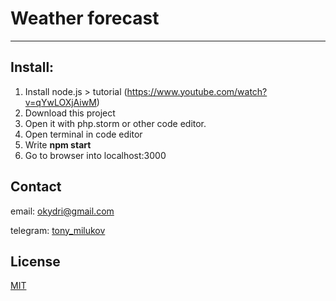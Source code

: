 # Weather forecast
___
## Install:
1. Install node.js > tutorial (https://www.youtube.com/watch?v=qYwLOXjAiwM)
2. Download this project
3. Open it with php.storm or other code editor.
4. Open terminal in code editor
5. Write **npm start**
6. Go to browser into localhost:3000
## Contact
email: okydri@gmail.com

telegram: [tony_milukov](https://t.me/tony_milukov)
## License

[MIT](https://choosealicense.com/licenses/mit/)

